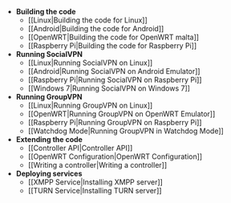 * **Building the code**
    * [[Linux|Building the code for Linux]]
    * [[Android|Building the code for Android]]
    * [[OpenWRT|Building the code for OpenWRT malta]]
    * [[Raspberry Pi|Building the code for Raspberry Pi]]
* **Running SocialVPN**
    * [[Linux|Running SocialVPN on Linux]]
    * [[Android|Running SocialVPN on Android Emulator]]
    * [[Raspberry Pi|Running SocialVPN on Raspberry Pi]]
    * [[Windows 7|Running SocialVPN on Windows 7]]
* **Running GroupVPN**
    * [[Linux|Running GroupVPN on Linux]]
    * [[OpenWRT|Running GroupVPN on OpenWRT Emulator]]
    * [[Raspberry Pi|Running GroupVPN on Raspberry Pi]]
    * [[Watchdog Mode|Running GroupVPN in Watchdog Mode]]
* **Extending the code**
    * [[Controller API|Controller API]]
    * [[OpenWRT Configuration|OpenWRT Configuration]]
    * [[Writing a controller|Writing a controller]]
* **Deploying services**
    * [[XMPP Service|Installing XMPP server]]
    * [[TURN Service|Installing TURN server]]

